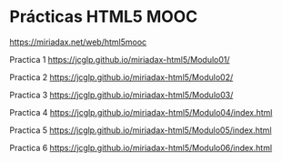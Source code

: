 Prácticas HTML5 MOOC
====================

https://miriadax.net/web/html5mooc


Practica 1
https://jcglp.github.io/miriadax-html5/Modulo01/

Practica 2
https://jcglp.github.io/miriadax-html5/Modulo02/

Practica 3
https://jcglp.github.io/miriadax-html5/Modulo03/

Practica 4
https://jcglp.github.io/miriadax-html5/Modulo04/index.html

Practica 5
https://jcglp.github.io/miriadax-html5/Modulo05/index.html

Practica 6
https://jcglp.github.io/miriadax-html5/Modulo06/index.html
